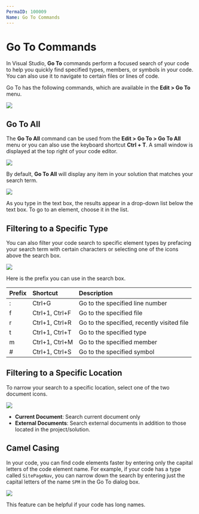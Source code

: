 ```yaml
---
PermaID: 100009
Name: Go To Commands
---
```


# Go To Commands

In Visual Studio, **Go To** commands perform a focused search of your code to help you quickly find specified types, members, or symbols in your code. You can also use it to navigate to certain files or lines of code.

Go To has the following commands, which are available in the **Edit > Go To** menu.

<img src="images/go-to-commands.png">

## Go To All

The **Go To All** command can be used from the **Edit > Go To > Go To All** menu or you can also use the keyboard shortcut **Ctrl + T**. A small window is displayed at the top right of your code editor.

<img src="images/go-to-commands-1.png">

By default, **Go To All** will display any item in your solution that matches your search term.

<img src="images/go-to-commands-2.png">

As you type in the text box, the results appear in a drop-down list below the text box. To go to an element, choose it in the list.

## Filtering to a Specific Type

You can also filter your code search to specific element types by prefacing your search term with certain characters or selecting one of the icons above the search box.

<img src="images/go-to-commands-3.png">

Here is the prefix you can use in the search box.

|Prefix  | Shortcut              |Description                                 |
|:-------|:----------------------|:--------------------------                 |
| :      | Ctrl+G                | Go to the specified line number            |
| f	     | Ctrl+1, Ctrl+F        | Go to the specified file                   |
| r	     | Ctrl+1, Ctrl+R        | Go to the specified, recently visited file |
| t      | Ctrl+1, Ctrl+T        | Go to the specified type                   |
| m      | Ctrl+1, Ctrl+M        | Go to the specified member                 |
| #	     |Ctrl+1, Ctrl+S         | Go to the specified symbol                 |

## Filtering to a Specific Location

To narrow your search to a specific location, select one of the two document icons.

<img src="images/go-to-commands-4.png">

 - **Current Document**: Search current document only
 - **External Documents**: Search external documents in addition to those located in the project/solution.

## Camel Casing

In your code, you can find code elements faster by entering only the capital letters of the code element name. For example, if your code has a type called `SitePageNav`, you can narrow down the search by entering just the capital letters of the name `SPM` in the Go To dialog box. 

<img src="images/go-to-commands-5.png">

This feature can be helpful if your code has long names.